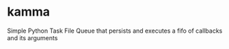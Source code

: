 # kamma
Simple Python Task File Queue that persists and executes a fifo of callbacks and its arguments

